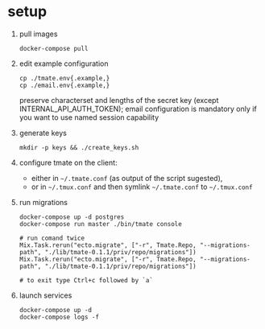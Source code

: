 # setup

1.  pull images

    ```
    docker-compose pull
    ```

1.  edit example configuration

    ```
    cp ./tmate.env{.example,}
    cp ./email.env{.example,}
    ```

    preserve characterset and lengths of the secret key (except INTERNAL_API_AUTH_TOKEN);
    email configuration is mandatory only if you want to use named session capability

1.  generate keys

    ```
    mkdir -p keys && ./create_keys.sh
    ```

1.  configure tmate on the client:

    - either in `~/.tmate.conf` (as output of the script sugested),
    - or in `~/.tmux.conf` and then symlink `~/.tmate.conf` to `~/.tmux.conf`

1.  run migrations

    ```
    docker-compose up -d postgres
    docker-compose run master ./bin/tmate console

    # run comand twice
    Mix.Task.rerun("ecto.migrate", ["-r", Tmate.Repo, "--migrations-path", "./lib/tmate-0.1.1/priv/repo/migrations"])
    Mix.Task.rerun("ecto.migrate", ["-r", Tmate.Repo, "--migrations-path", "./lib/tmate-0.1.1/priv/repo/migrations"])

    # to exit type Ctrl+c followed by `a`
    ```

1.  launch services

    ```
    docker-compose up -d
    docker-compose logs -f
    ```
